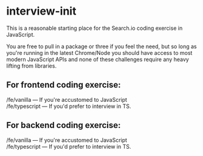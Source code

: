 # interview-init

This is a reasonable starting place for the Search.io coding exercise in JavaScript. 

You are free to pull in a package or three if you feel the need, but so long as you're running in the latest Chrome/Node you should have access to most modern JavaScript APIs and none of these challenges require any heavy lifting from libraries.

## For frontend coding exercise:
/fe/vanilla — If you're accustomed to JavaScript<br>
/fe/typescript — If you'd prefer to interview in TS.

## For backend coding exercise:
/fe/vanilla — If you're accustomed to JavaScript<br>
/fe/typescript — If you'd prefer to interview in TS.

